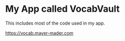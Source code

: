 # My App called VocabVault
This includes most of the code used in my app.

https://vocab.mayer-mader.com
